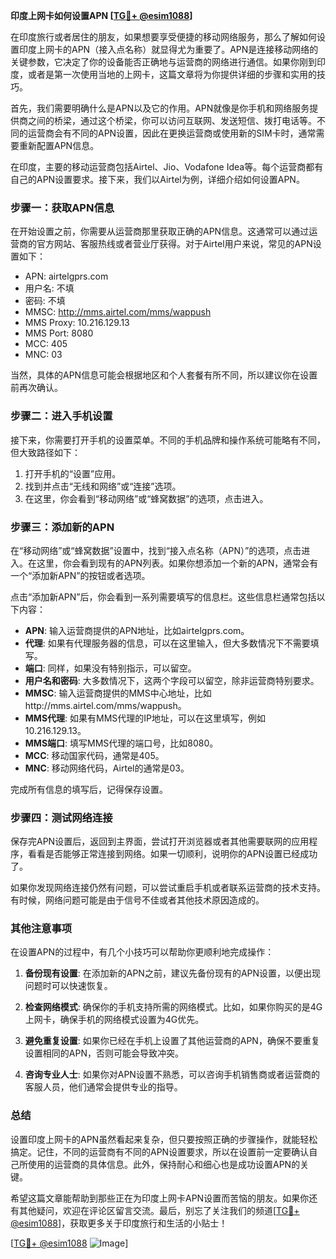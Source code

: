 **印度上网卡如何设置APN [[TG💪+ @esim1088](https://t.me/s/esim1088)]**

在印度旅行或者居住的朋友，如果想要享受便捷的移动网络服务，那么了解如何设置印度上网卡的APN（接入点名称）就显得尤为重要了。APN是连接移动网络的关键参数，它决定了你的设备能否正确地与运营商的网络进行通信。如果你刚到印度，或者是第一次使用当地的上网卡，这篇文章将为你提供详细的步骤和实用的技巧。

首先，我们需要明确什么是APN以及它的作用。APN就像是你手机和网络服务提供商之间的桥梁，通过这个桥梁，你可以访问互联网、发送短信、拨打电话等。不同的运营商会有不同的APN设置，因此在更换运营商或使用新的SIM卡时，通常需要重新配置APN信息。

在印度，主要的移动运营商包括Airtel、Jio、Vodafone Idea等。每个运营商都有自己的APN设置要求。接下来，我们以Airtel为例，详细介绍如何设置APN。

### 步骤一：获取APN信息

在开始设置之前，你需要从运营商那里获取正确的APN信息。这通常可以通过运营商的官方网站、客服热线或者营业厅获得。对于Airtel用户来说，常见的APN设置如下：

- APN: airtelgprs.com
- 用户名: 不填
- 密码: 不填
- MMSC: http://mms.airtel.com/mms/wappush
- MMS Proxy: 10.216.129.13
- MMS Port: 8080
- MCC: 405
- MNC: 03

当然，具体的APN信息可能会根据地区和个人套餐有所不同，所以建议你在设置前再次确认。

### 步骤二：进入手机设置

接下来，你需要打开手机的设置菜单。不同的手机品牌和操作系统可能略有不同，但大致路径如下：

1. 打开手机的“设置”应用。
2. 找到并点击“无线和网络”或“连接”选项。
3. 在这里，你会看到“移动网络”或“蜂窝数据”的选项，点击进入。

### 步骤三：添加新的APN

在“移动网络”或“蜂窝数据”设置中，找到“接入点名称（APN）”的选项，点击进入。在这里，你会看到现有的APN列表。如果你想添加一个新的APN，通常会有一个“添加新APN”的按钮或者选项。

点击“添加新APN”后，你会看到一系列需要填写的信息栏。这些信息栏通常包括以下内容：

- **APN**: 输入运营商提供的APN地址，比如airtelgprs.com。
- **代理**: 如果有代理服务器的信息，可以在这里输入，但大多数情况下不需要填写。
- **端口**: 同样，如果没有特别指示，可以留空。
- **用户名和密码**: 大多数情况下，这两个字段可以留空，除非运营商特别要求。
- **MMSC**: 输入运营商提供的MMS中心地址，比如http://mms.airtel.com/mms/wappush。
- **MMS代理**: 如果有MMS代理的IP地址，可以在这里填写，例如10.216.129.13。
- **MMS端口**: 填写MMS代理的端口号，比如8080。
- **MCC**: 移动国家代码，通常是405。
- **MNC**: 移动网络代码，Airtel的通常是03。

完成所有信息的填写后，记得保存设置。

### 步骤四：测试网络连接

保存完APN设置后，返回到主界面，尝试打开浏览器或者其他需要联网的应用程序，看看是否能够正常连接到网络。如果一切顺利，说明你的APN设置已经成功了。

如果你发现网络连接仍然有问题，可以尝试重启手机或者联系运营商的技术支持。有时候，网络问题可能是由于信号不佳或者其他技术原因造成的。

### 其他注意事项

在设置APN的过程中，有几个小技巧可以帮助你更顺利地完成操作：

1. **备份现有设置**: 在添加新的APN之前，建议先备份现有的APN设置，以便出现问题时可以快速恢复。
   
2. **检查网络模式**: 确保你的手机支持所需的网络模式。比如，如果你购买的是4G上网卡，确保手机的网络模式设置为4G优先。

3. **避免重复设置**: 如果你已经在手机上设置了其他运营商的APN，确保不要重复设置相同的APN，否则可能会导致冲突。

4. **咨询专业人士**: 如果你对APN设置不熟悉，可以咨询手机销售商或者运营商的客服人员，他们通常会提供专业的指导。

### 总结

设置印度上网卡的APN虽然看起来复杂，但只要按照正确的步骤操作，就能轻松搞定。记住，不同的运营商有不同的APN设置要求，所以在设置前一定要确认自己所使用的运营商的具体信息。此外，保持耐心和细心也是成功设置APN的关键。

希望这篇文章能帮助到那些正在为印度上网卡APN设置而苦恼的朋友。如果你还有其他疑问，欢迎在评论区留言交流。最后，别忘了关注我们的频道[[TG💪+ @esim1088](https://t.me/s/esim1088)]，获取更多关于印度旅行和生活的小贴士！

[[TG💪+ @esim1088](https://t.me/s/esim1088) ![Image](https://i.postimg.cc/4NQfJmqS/Snipaste-2025-05-13-00-14-12.png)]